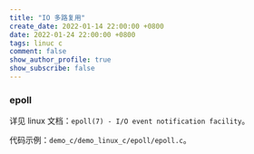 ```yaml
---
title: "IO 多路复用"
create_date: 2022-01-14 22:00:00 +0800
date: 2022-01-24 22:00:00 +0800
tags: linuc c
comment: false
show_author_profile: true
show_subscribe: false
---
```


### epoll

详见 linux 文档：`epoll(7) - I/O event notification facility`。

代码示例：`demo_c/demo_linux_c/epoll/epoll.c`。